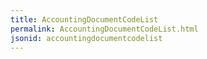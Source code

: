 ```yaml
---
title: AccountingDocumentCodeList
permalink: AccountingDocumentCodeList.html
jsonid: accountingdocumentcodelist
---
```

